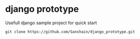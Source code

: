 # django prototype
Usefull django sample project for quick start

```
git clone https://github.com/Sanshain/django_prototype.git
```
